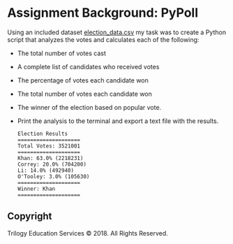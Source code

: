 # Assignment Background: PyPoll

Using an included dataset [election_data.csv](PyPoll/Resources/election_data.csv) my task was to create a Python script that analyzes the votes and calculates each of the following:

* The total number of votes cast

* A complete list of candidates who received votes

* The percentage of votes each candidate won

* The total number of votes each candidate won

* The winner of the election based on popular vote.

* Print the analysis to the terminal and export a text file with the results.

  ```text
  Election Results
  ====================
  Total Votes: 3521001
  ====================
  Khan: 63.0% (2218231)
  Correy: 20.0% (704200)
  Li: 14.0% (492940)
  O'Tooley: 3.0% (105630)
  ====================
  Winner: Khan
  ====================  
  ```

## Copyright

Trilogy Education Services © 2018. All Rights Reserved.
